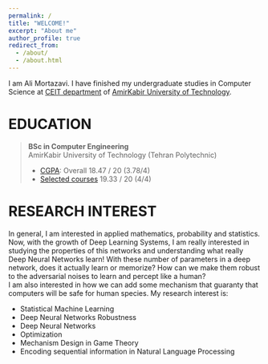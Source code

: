 ```yaml
---
permalink: /
title: "WELCOME!"
excerpt: "About me"
author_profile: true
redirect_from: 
  - /about/
  - /about.html
---
```

I am Ali Mortazavi. I have finished my undergraduate studies in Computer Science at [CEIT department](http://ceit.aut.ac.ir/autcms/home.htm?depurl=computer-engineering&lang=en) of [AmirKabir University of Technology](http://aut.ac.ir/aut/).
<br> 



EDUCATION
======
> **BSc in Computer Engineering** <br>
> AmirKabir University of Technology (Tehran Polytechnic)
> * [CGPA](https://github.com/AliMorty/AliMorty.github.io/blob/master/files/Mortazavi_All_Grades.pdf):   Overall         18.47 / 20 (3.78/4)
> * [Selected courses](https://alimorty.github.io//education/)   19.33 / 20 (4/4) <br>
                                                                  
RESEARCH INTEREST
======
In general, I am interested in applied mathematics, probability and statistics. <br>
Now, with the growth of Deep Learning Systems, I am really interested in studying the properties of this networks and understanding what really Deep Neural Networks learn! With these number of parameters in a deep network, does it actually learn or memorize? How can we make them robust to the adversarial noises to learn and percept like a human? <br>
I am also interested in how we can add some mechanism that guaranty that computers will be safe for human species.
My research interest is: <br>

*	Statistical Machine Learning
*	Deep Neural Networks Robustness
*	Deep Neural Networks
*	Optimization
*	Mechanism Design in Game Theory
*	Encoding sequential information in Natural Language Processing



  





